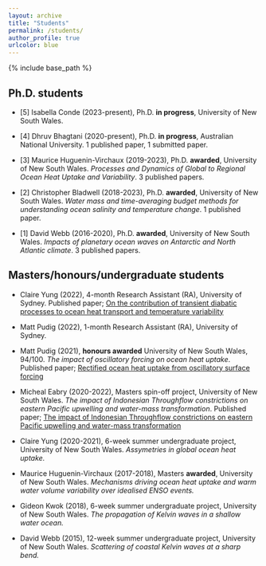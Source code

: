 ```yaml
---
layout: archive
title: "Students"
permalink: /students/
author_profile: true
urlcolor: blue
---
```


{% include base_path %}

## Ph.D. students

* [5] Isabella Conde (2023-present), Ph.D. **in progress**, University of New South Wales.

* [4] Dhruv Bhagtani (2020-present), Ph.D. **in progress**, Australian National University. 1 published paper, 1 submitted paper.

* [3] Maurice Huguenin-Virchaux (2019-2023), Ph.D. **awarded**, University of New South Wales. *Processes and Dynamics of Global to Regional Ocean Heat Uptake and Variability*. 3 published papers.

* [2] Christopher Bladwell (2018-2023), Ph.D. **awarded**, University of New South Wales. *Water mass and time-averaging budget methods for understanding ocean salinity and temperature change*. 1 published paper.

* [1] David Webb (2016-2020), Ph.D. **awarded**, University of New South Wales. *Impacts of planetary ocean waves on Antarctic and North Atlantic climate*. 3 published papers.

## Masters/honours/undergraduate students

* Claire Yung (2022), 4-month Research Assistant (RA), University of Sydney. Published paper; [On the contribution of transient diabatic processes to ocean heat transport and temperature variability](https://doi.org/10.1175/JPO-D-23-0046.1)

* Matt Pudig (2022), 1-month Research Assistant (RA), University of Sydney.

* Matt Pudig (2021), **honours awarded** University of New South Wales, 94/100. *The impact of oscillatory forcing on ocean heat uptake*. Published paper; [Rectified ocean heat uptake from oscillatory surface forcing](https://doi.org/10.1175/JCLI-D-22-0267.1)

* Micheal Eabry (2020-2022), Masters spin-off project, University of New South Wales. *The impact of Indonesian Throughflow constrictions on eastern Pacific upwelling and water-mass transformation*. Published paper; [The impact of Indonesian Throughflow constrictions on eastern Pacific upwelling and water-mass transformation](https://doi.org/10.1029/2022JC018509)

* Claire Yung (2020-2021), 6-week summer undergraduate project, University of New South Wales. *Assymetries in global ocean heat uptake.*

* Maurice Huguenin-Virchaux (2017-2018), Masters **awarded**, University of New South Wales. *Mechanisms driving ocean heat uptake and warm water volume variability over idealised ENSO events.*

* Gideon Kwok (2018), 6-week summer undergraduate project, University of New South Wales. *The propagation of Kelvin waves in a shallow water ocean.*

* David Webb (2015), 12-week summer undergraduate project, University of New South Wales. *Scattering of coastal Kelvin waves at a sharp bend.*

